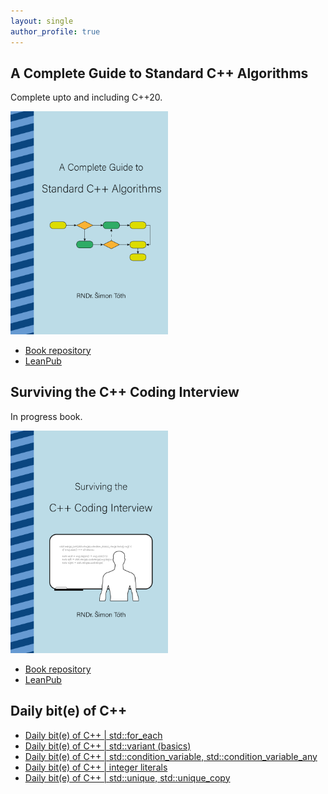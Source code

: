 ```yaml
---
layout: single
author_profile: true
---
```


## A Complete Guide to Standard C++ Algorithms

Complete upto and including C++20.

[<img src="assets/images/book_algorithms_cover.png" width="50%">](https://leanpub.com/cpp-algorithms-guide)

- [Book repository](https://github.com/HappyCerberus/book-cpp-algorithms)
- [LeanPub](https://leanpub.com/cpp-algorithms-guide)

## Surviving the C++ Coding Interview

In progress book.

[<img src="assets/images/book_coding_interview_cover.png" width="50%">](https://leanpub.com/cpp-coding-interview)

- [Book repository](https://leanpub.com/cpp-coding-interview)
- [LeanPub](https://leanpub.com/cpp-coding-interview)

## Daily bit(e) of C++

<ul>
<!-- SUBSTACK:START --><li><a href="https://medium.com/@simontoth/daily-bit-e-of-c-std-for-each-fc430114d033?source=rss-1e1de1006a93------2">Daily bit&lpar;e&rpar; of C++ | std::for_each</a></li><li><a href="https://medium.com/@simontoth/daily-bit-e-of-c-std-variant-basics-9f87a4eab8cc?source=rss-1e1de1006a93------2">Daily bit&lpar;e&rpar; of C++ | std::variant &lpar;basics&rpar;</a></li><li><a href="https://medium.com/@simontoth/daily-bit-e-of-c-std-condition-variable-std-condition-variable-any-4e57564f0341?source=rss-1e1de1006a93------2">Daily bit&lpar;e&rpar; of C++ | std::condition_variable, std::condition_variable_any</a></li><li><a href="https://medium.com/@simontoth/daily-bit-e-of-c-integer-literals-87286e696e57?source=rss-1e1de1006a93------2">Daily bit&lpar;e&rpar; of C++ | integer literals</a></li><li><a href="https://medium.com/@simontoth/daily-bit-e-of-c-std-unique-std-unique-copy-13cedc032539?source=rss-1e1de1006a93------2">Daily bit&lpar;e&rpar; of C++ | std::unique, std::unique_copy</a></li><!-- SUBSTACK:END -->
</ul>